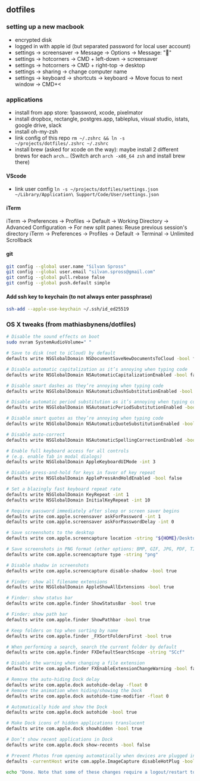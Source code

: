 ## dotfiles

### setting up a new macbook

- encrypted disk
- logged in with apple id (but separated password for local user account)
- settings -> screensaver -> Message -> Options -> Message: "🦊"
- settings -> hotcorners -> CMD + left-down -> screensaver
- settings -> hotcorners -> CMD + right-top -> desktop
- settings -> sharing -> change computer name
- settings -> keyboard -> shortcuts -> keyboard -> Move focus to next window -> CMD+<

### applications

- install from app store: 1password, xcode, pixelmator
- install dropbox, rectangle, postgres.app, tableplus, visual studio, istats, google drive, slack
- install oh-my-zsh
- link config of this repo `rm ~/.zshrc && ln -s ~/projects/dotfiles/.zshrc ~/.zshrc`
- install brew (asked for xcode on the way): maybe install 2 different brews for each `arch`... (Switch arch `arch -x86_64 zsh` and install brew there)

#### VScode

- link user config `ln -s ~/projects/dotfiles/settings.json ~/Library/Application\ Support/Code/User/settings.json`

#### iTerm

iTerm -> Preferences -> Profiles -> Default -> Working Directory -> Advanced Configuration -> For new split panes: Reuse previous session's directory
iTerm -> Preferences -> Profiles -> Default -> Terminal -> Unlimited Scrollback

#### git

```bash
git config --global user.name "Silvan Spross"
git config --global user.email "silvan.spross@gmail.com"
git config --global pull.rebase false
git config --global push.default simple
```

#### Add ssh key to keychain (to not always enter passphrase)

```bash
ssh-add --apple-use-keychain ~/.ssh/id_ed25519
```

### OS X tweaks (from mathiasbynens/dotfiles)

```bash
# Disable the sound effects on boot
sudo nvram SystemAudioVolume=" "

# Save to disk (not to iCloud) by default
defaults write NSGlobalDomain NSDocumentSaveNewDocumentsToCloud -bool false

# Disable automatic capitalization as it’s annoying when typing code
defaults write NSGlobalDomain NSAutomaticCapitalizationEnabled -bool false

# Disable smart dashes as they’re annoying when typing code
defaults write NSGlobalDomain NSAutomaticDashSubstitutionEnabled -bool false

# Disable automatic period substitution as it’s annoying when typing code
defaults write NSGlobalDomain NSAutomaticPeriodSubstitutionEnabled -bool false

# Disable smart quotes as they’re annoying when typing code
defaults write NSGlobalDomain NSAutomaticQuoteSubstitutionEnabled -bool false

# Disable auto-correct
defaults write NSGlobalDomain NSAutomaticSpellingCorrectionEnabled -bool false

# Enable full keyboard access for all controls
# (e.g. enable Tab in modal dialogs)
defaults write NSGlobalDomain AppleKeyboardUIMode -int 3

# Disable press-and-hold for keys in favor of key repeat
defaults write NSGlobalDomain ApplePressAndHoldEnabled -bool false

# Set a blazingly fast keyboard repeat rate
defaults write NSGlobalDomain KeyRepeat -int 1
defaults write NSGlobalDomain InitialKeyRepeat -int 10

# Require password immediately after sleep or screen saver begins
defaults write com.apple.screensaver askForPassword -int 1
defaults write com.apple.screensaver askForPasswordDelay -int 0

# Save screenshots to the desktop
defaults write com.apple.screencapture location -string "${HOME}/Desktop"

# Save screenshots in PNG format (other options: BMP, GIF, JPG, PDF, TIFF)
defaults write com.apple.screencapture type -string "png"

# Disable shadow in screenshots
defaults write com.apple.screencapture disable-shadow -bool true

# Finder: show all filename extensions
defaults write NSGlobalDomain AppleShowAllExtensions -bool true

# Finder: show status bar
defaults write com.apple.finder ShowStatusBar -bool true

# Finder: show path bar
defaults write com.apple.finder ShowPathbar -bool true

# Keep folders on top when sorting by name
defaults write com.apple.finder _FXSortFoldersFirst -bool true

# When performing a search, search the current folder by default
defaults write com.apple.finder FXDefaultSearchScope -string "SCcf"

# Disable the warning when changing a file extension
defaults write com.apple.finder FXEnableExtensionChangeWarning -bool false

# Remove the auto-hiding Dock delay
defaults write com.apple.dock autohide-delay -float 0
# Remove the animation when hiding/showing the Dock
defaults write com.apple.dock autohide-time-modifier -float 0

# Automatically hide and show the Dock
defaults write com.apple.dock autohide -bool true

# Make Dock icons of hidden applications translucent
defaults write com.apple.dock showhidden -bool true

# Don’t show recent applications in Dock
defaults write com.apple.dock show-recents -bool false

# Prevent Photos from opening automatically when devices are plugged in
defaults -currentHost write com.apple.ImageCapture disableHotPlug -bool true

echo "Done. Note that some of these changes require a logout/restart to take effect."
```
